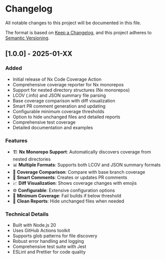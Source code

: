 # Changelog

All notable changes to this project will be documented in this file.

The format is based on [Keep a Changelog](https://keepachangelog.com/en/1.0.0/),
and this project adheres to [Semantic Versioning](https://semver.org/spec/v2.0.0.html).

## [1.0.0] - 2025-01-XX

### Added
- Initial release of Nx Code Coverage Action
- Comprehensive coverage reporter for Nx monorepos
- Support for nested directory structures (Nx monorepos)
- LCOV (.info) and JSON summary file parsing
- Base coverage comparison with diff visualization
- Smart PR comment generation and updating
- Configurable minimum coverage thresholds
- Option to hide unchanged files and detailed reports
- Comprehensive test coverage
- Detailed documentation and examples

### Features
- 🏗️ **Nx Monorepo Support**: Automatically discovers coverage from nested directories
- 📊 **Multiple Formats**: Supports both LCOV and JSON summary formats
- 🔄 **Coverage Comparison**: Compare with base branch coverage
- 💬 **Smart Comments**: Creates or updates PR comments
- 📈 **Diff Visualization**: Shows coverage changes with emojis
- ⚙️ **Configurable**: Extensive configuration options
- 🎯 **Minimum Coverage**: Fail builds if below threshold
- 🧹 **Clean Reports**: Hide unchanged files when needed

### Technical Details
- Built with Node.js 20
- Uses GitHub Actions toolkit
- Supports glob patterns for file discovery
- Robust error handling and logging
- Comprehensive test suite with Jest
- ESLint and Prettier for code quality
